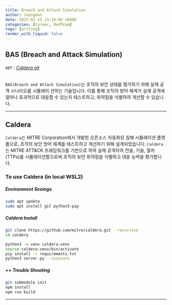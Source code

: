 ```yaml
---
title: Breach and Attack Simulation
author: Jeongwon
date: 2025-02-15 13:19:00 +0900
categories: [Career, RedTeam]
tags: [writing]
render_with_liquid: false
---
```

## BAS (Breach and Attack Simulation)

###### `REF` : [Caldera git](https://github.com/mitre/caldera)

`BAS(Breach and Attack Simulation)`는 조직의 보안 상태를 평가하기 위해 실제 공격 시나리오를 시뮬레이
션하는 기술입니다. 이를 통해 조직의 방어 체계가 실제 공격에 얼마나 효과적으로 대응할 수 있는지 테스트하고, 취약점을 식별하여 개선할 수 있습니다.

---
## Caldera
`Caldera`는 MITRE Corporation에서 개발한 오픈소스 자동화된 침해 시뮬레이션 플랫폼으로, 조직의 보안 방어 체계를 테스트하고 개선하기 위해 설계되었습니다. `Caldera`는 MITRE ATT&CK 프레임워크를 기반으로 하여 실제 공격자의 전술, 기술, 절차(TTPs)를 시뮬레이션함으로써 조직의 보안 취약점을 식별하고 대응 능력을 평가합니다.

### To use Caldera (in local WSL2)

##### Environment Seeings
```bash
sudo apt update
sudo apt install git python3-pip
```

##### Caldera Install
```bash
git clone https://github.com/mitre/caldera.git --recursive
cd caldera

python3 -m venv caldera-venv
source caldera-venv/bin/activate
pip install -r requirements.txt
python3 server.py --insecure
```

##### ++ Trouble Shooting
```bash
git submodule init
npm install
npm run build
```

---




